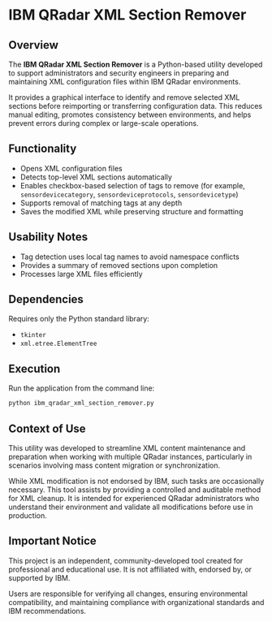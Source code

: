 # IBM QRadar XML Section Remover

## Overview
The **IBM QRadar XML Section Remover** is a Python-based utility developed to support administrators and security engineers in preparing and maintaining XML configuration files within IBM QRadar environments.

It provides a graphical interface to identify and remove selected XML sections before reimporting or transferring configuration data. This reduces manual editing, promotes consistency between environments, and helps prevent errors during complex or large-scale operations.

## Functionality
- Opens XML configuration files  
- Detects top-level XML sections automatically  
- Enables checkbox-based selection of tags to remove (for example, `sensordevicecategory`, `sensordeviceprotocols`, `sensordevicetype`)  
- Supports removal of matching tags at any depth  
- Saves the modified XML while preserving structure and formatting  

## Usability Notes
- Tag detection uses local tag names to avoid namespace conflicts  
- Provides a summary of removed sections upon completion  
- Processes large XML files efficiently  

## Dependencies
Requires only the Python standard library:  
- `tkinter`  
- `xml.etree.ElementTree`  

## Execution
Run the application from the command line:

```bash
python ibm_qradar_xml_section_remover.py
```

## Context of Use
This utility was developed to streamline XML content maintenance and preparation when working with multiple QRadar instances, particularly in scenarios involving mass content migration or synchronization.  

While XML modification is not endorsed by IBM, such tasks are occasionally necessary. This tool assists by providing a controlled and auditable method for XML cleanup. It is intended for experienced QRadar administrators who understand their environment and validate all modifications before use in production.

## Important Notice
This project is an independent, community-developed tool created for professional and educational use. It is not affiliated with, endorsed by, or supported by IBM.  

Users are responsible for verifying all changes, ensuring environmental compatibility, and maintaining compliance with organizational standards and IBM recommendations.

